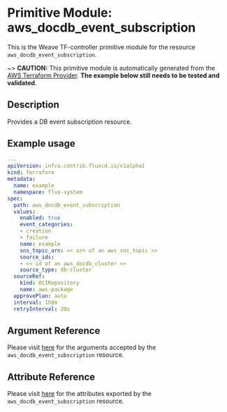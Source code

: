 
# Primitive Module: aws_docdb_event_subscription

This is the Weave TF-controller primitive module for the resource `aws_docdb_event_subscription`.

~> **CAUTION:** This primitive module is automatically generated from the [AWS Terraform Provider](https://registry.terraform.io/providers/hashicorp/aws/latest/docs/resources/docdb_event_subscription). **The example below still needs to be tested and validated**.

## Description

Provides a DB event subscription resource.

## Example usage

```yaml
---
apiVersion: infra.contrib.fluxcd.io/v1alpha1
kind: Terraform
metadata:
  name: example
  namespace: flux-system
spec:
  path: aws_docdb_event_subscription
  values:
    enabled: true
    event_categories:
    - creation
    - failure
    name: example
    sns_topic_arn: << arn of an aws_sns_topic >>
    source_ids:
    - << id of an aws_docdb_cluster >>
    source_type: db-cluster
  sourceRef:
    kind: OCIRepository
    name: aws-package
  approvePlan: auto
  interval: 1h0m
  retryInterval: 20s
```

## Argument Reference

Please visit [here](https://registry.terraform.io/providers/hashicorp/aws/latest/docs/resources/docdb_event_subscription#argument-reference) for the arguments accepted by the `aws_docdb_event_subscription` resource.

## Attribute Reference

Please visit [here](https://registry.terraform.io/providers/hashicorp/aws/latest/docs/resources/docdb_event_subscription#attributes-reference) for the attributes exported by the `aws_docdb_event_subscription` resource.
